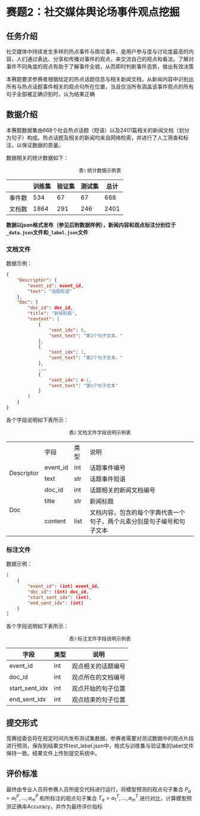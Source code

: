 # 赛题2：社交媒体舆论场事件观点挖掘

## 任务介绍

社交媒体中持续发生多样的热点事件与舆论事件，是用户参与度与讨论度最高的内容，人们通过表达、分享和传播对事件的观点，来交流自己的观点和看法。了解对事件不同角度的观点有助于了解事件全貌，从而即时判断事件态势，做出有效决策

本赛题要求参赛者根据给定的热点话题信息与相关新闻文档，从新闻内容中识别出所有与热点话题事件相关的观点句所在位置，当且仅当所有涵盖该事件观点的所有句子全部被正确识别时，认为结果正确

## 数据介绍

本赛题数据集由668个社会热点话题（短语）以及2401篇相关的新闻文档（划分为句子）构成。热点话题及相关的新闻均来自网络检索，并进行了人工筛查和标注，以保证数据的质量。

数据相关的统计数据如下：

<p align="center"><font face="黑体" size=2.>表1 统计数据示例表</font></p>

<table>
  <thead>
    <tr>
      <th></th>
      <th>训练集</th>
      <th>验证集</th>
      <th>测试集</th>
      <th>总计</th>
    </tr>
  </thead>
  <tbody>
    <tr>
      <td>事件数</td>
      <td>534</td>
      <td>67</td>
      <td>67</td>
      <td>668</td>
    </tr>
    <tr>
      <td>文档数</td>
      <td>1864</td>
      <td>291</td>
      <td>246</td>
      <td>2401</td>
    </tr>
  </tbody>
</table>


**数据以json格式发布（参见后附数据样例），新闻内容和观点标注分别位于`_data.json`文件和`_label.json`文件**

### 文档文件

数据示例：

```json
{
    "Descriptor": {
        "event_id": event_id,
        "text": "话题短语"
    },
    "Doc": {
        "doc_id": doc_id,
        "title": "新闻标题",
        "content": [
            {
                "sent_idx": 0,
                "sent_text": "第1个句子文本。"
            },
            {
                "sent_idx": 1,
                "sent_text": "第2个句子文本。"
            },
            ...
            {
                "sent_idx": n-1,
                "sent_text": "第n个句子文本"
            }
        ]
    }
}
```

各个字段说明如下表所示：

<p align="center"><font face="黑体" size=2.>表2 文档文件字段说明示例表</font></p>

<table>
    <tr>
        <td></td> 
        <td>字段</td> 
        <td>类型</td>
        <td>说明</td>
    </tr>
    <tr>
        <td rowspan="2">Descriptor</td>
        <td>event_id</td> 
        <td>int</td>
        <td>话题事件编号</td>
    </tr>
    <tr>
        <td>text</td> 
        <td>str</td>
        <td>话题事件短语</td>
    </tr>
    <tr>
        <td rowspan="3">Doc</td>    
        <td >doc_id</td> 
        <td >int</td>
        <td >话题相关的新闻文档编号</td> 
    </tr>
    <tr>
        <td >title</td>  
        <td >str</td>
        <td >新闻标题</td>
    </tr>
    <tr>
        <td >content</td>  
        <td >list</td>
        <td >文档内容，包含的每个字典代表一个句子，两个元素分别是句子编号和句子文本</td>
    </tr>
</table>

### 标注文件

数据示例：

```json
[
    {
        "event_id": (int) event_id,
        "doc_id": (int) doc_id,
        "start_sent_idx": (int),
        "end_sent_idx": (int) 
    }
]
```

各个字段说明如下表所示：

<p align="center"><font face="黑体" size=2.>表3 标注文件字段说明示例表</font></p>

<table>
  <thead>
    <tr>
      <th>字段</th>
      <th>类型</th>
      <th>说明</th>
    </tr>
  </thead>
  <tbody>
    <tr>
      <td>event_id</td>
      <td>int</td>
      <td>观点相关的话题编号</td>
    </tr>
    <tr>
      <td>doc_id</td>
      <td>int</td>
      <td>观点所在的文档编号</td>
    </tr>
    <tr>
      <td>start_sent_idx</td>
      <td>int</td>
      <td>观点开始的句子位置</td>
    </tr>
    <tr>
      <td>end_sent_idx</td>
      <td>int</td>
      <td>观点结束的句子位置</td>
    </tr>
  </tbody>
</table>

## 提交形式

竞赛组委会将在规定时间内发布测试集数据，参赛者需要对测试数据中的观点片段进行预测，保存到结果文件test_label.json中，格式与训练集与验证集的label文件保持一致。结果文件上传到提交系统中。

## 评价标准

最终由专业人员将参赛人员所提交代码进行运行，将模型预测的观点句子集合 $P_a={a_1^P,...,a_m^P}$ 和所标注的观点句子集合 $T_a={a_1^T,...,a_m^T}$ 进行对比，计算模型预测正确率Accuracy，并作为最终评价指标


